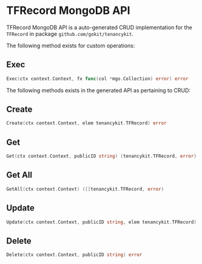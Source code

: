 TFRecord MongoDB API
===================================

TFRecord MongoDB API is a auto-generated CRUD implementation for the `TFRecord` in package `github.com/gokit/tenancykit`.

The following method exists for custom operations:

## Exec

```go
Exec(ctx context.Context, fx func(col *mgo.Collection) error) error
```

The following methods exists in the generated API as pertaining to CRUD:

## Create

```go
Create(ctx context.Context, elem tenancykit.TFRecord) error
```

## Get

```go
Get(ctx context.Context, publicID string) (tenancykit.TFRecord, error)
```

## Get All

```go
GetAll(ctx context.Context) ([]tenancykit.TFRecord, error)
```

## Update

```go
Update(ctx context.Context, publicID string, elem tenancykit.TFRecord) error
```

## Delete

```go
Delete(ctx context.Context, publicID string) error
```